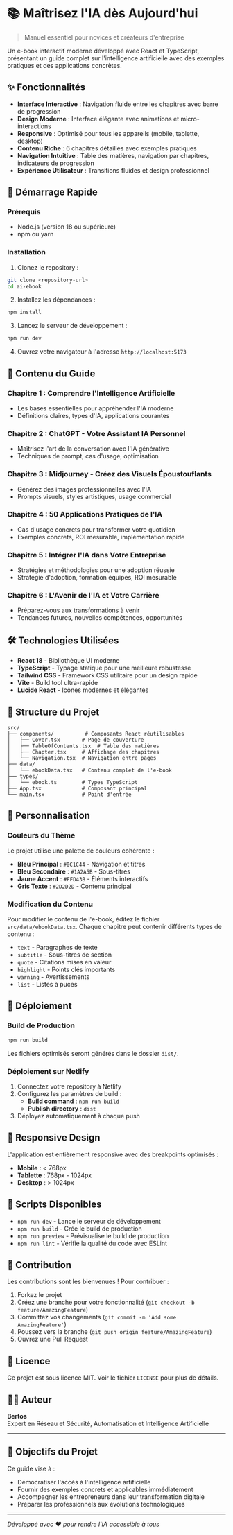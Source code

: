 # 📚 Maîtrisez l'IA dès Aujourd'hui

> Manuel essentiel pour novices et créateurs d'entreprise

Un e-book interactif moderne développé avec React et TypeScript, présentant un guide complet sur l'intelligence artificielle avec des exemples pratiques et des applications concrètes.

## ✨ Fonctionnalités

- **Interface Interactive** : Navigation fluide entre les chapitres avec barre de progression
- **Design Moderne** : Interface élégante avec animations et micro-interactions
- **Responsive** : Optimisé pour tous les appareils (mobile, tablette, desktop)
- **Contenu Riche** : 6 chapitres détaillés avec exemples pratiques
- **Navigation Intuitive** : Table des matières, navigation par chapitres, indicateurs de progression
- **Expérience Utilisateur** : Transitions fluides et design professionnel

## 🚀 Démarrage Rapide

### Prérequis

- Node.js (version 18 ou supérieure)
- npm ou yarn

### Installation

1. Clonez le repository :
```bash
git clone <repository-url>
cd ai-ebook
```

2. Installez les dépendances :
```bash
npm install
```

3. Lancez le serveur de développement :
```bash
npm run dev
```

4. Ouvrez votre navigateur à l'adresse `http://localhost:5173`

## 📖 Contenu du Guide

### Chapitre 1 : Comprendre l'Intelligence Artificielle
- Les bases essentielles pour appréhender l'IA moderne
- Définitions claires, types d'IA, applications courantes

### Chapitre 2 : ChatGPT - Votre Assistant IA Personnel
- Maîtrisez l'art de la conversation avec l'IA générative
- Techniques de prompt, cas d'usage, optimisation

### Chapitre 3 : Midjourney - Créez des Visuels Époustouflants
- Générez des images professionnelles avec l'IA
- Prompts visuels, styles artistiques, usage commercial

### Chapitre 4 : 50 Applications Pratiques de l'IA
- Cas d'usage concrets pour transformer votre quotidien
- Exemples concrets, ROI mesurable, implémentation rapide

### Chapitre 5 : Intégrer l'IA dans Votre Entreprise
- Stratégies et méthodologies pour une adoption réussie
- Stratégie d'adoption, formation équipes, ROI mesurable

### Chapitre 6 : L'Avenir de l'IA et Votre Carrière
- Préparez-vous aux transformations à venir
- Tendances futures, nouvelles compétences, opportunités

## 🛠️ Technologies Utilisées

- **React 18** - Bibliothèque UI moderne
- **TypeScript** - Typage statique pour une meilleure robustesse
- **Tailwind CSS** - Framework CSS utilitaire pour un design rapide
- **Vite** - Build tool ultra-rapide
- **Lucide React** - Icônes modernes et élégantes

## 📁 Structure du Projet

```
src/
├── components/          # Composants React réutilisables
│   ├── Cover.tsx       # Page de couverture
│   ├── TableOfContents.tsx  # Table des matières
│   ├── Chapter.tsx     # Affichage des chapitres
│   └── Navigation.tsx  # Navigation entre pages
├── data/
│   └── ebookData.tsx   # Contenu complet de l'e-book
├── types/
│   └── ebook.ts        # Types TypeScript
├── App.tsx             # Composant principal
└── main.tsx            # Point d'entrée
```

## 🎨 Personnalisation

### Couleurs du Thème

Le projet utilise une palette de couleurs cohérente :
- **Bleu Principal** : `#0C1C44` - Navigation et titres
- **Bleu Secondaire** : `#1A2A5B` - Sous-titres
- **Jaune Accent** : `#FFD43B` - Éléments interactifs
- **Gris Texte** : `#2D2D2D` - Contenu principal

### Modification du Contenu

Pour modifier le contenu de l'e-book, éditez le fichier `src/data/ebookData.tsx`. Chaque chapitre peut contenir différents types de contenu :

- `text` - Paragraphes de texte
- `subtitle` - Sous-titres de section
- `quote` - Citations mises en valeur
- `highlight` - Points clés importants
- `warning` - Avertissements
- `list` - Listes à puces

## 🚀 Déploiement

### Build de Production

```bash
npm run build
```

Les fichiers optimisés seront générés dans le dossier `dist/`.

### Déploiement sur Netlify

1. Connectez votre repository à Netlify
2. Configurez les paramètres de build :
   - **Build command** : `npm run build`
   - **Publish directory** : `dist`
3. Déployez automatiquement à chaque push

## 📱 Responsive Design

L'application est entièrement responsive avec des breakpoints optimisés :
- **Mobile** : < 768px
- **Tablette** : 768px - 1024px  
- **Desktop** : > 1024px

## 🔧 Scripts Disponibles

- `npm run dev` - Lance le serveur de développement
- `npm run build` - Crée le build de production
- `npm run preview` - Prévisualise le build de production
- `npm run lint` - Vérifie la qualité du code avec ESLint

## 🤝 Contribution

Les contributions sont les bienvenues ! Pour contribuer :

1. Forkez le projet
2. Créez une branche pour votre fonctionnalité (`git checkout -b feature/AmazingFeature`)
3. Committez vos changements (`git commit -m 'Add some AmazingFeature'`)
4. Poussez vers la branche (`git push origin feature/AmazingFeature`)
5. Ouvrez une Pull Request

## 📄 Licence

Ce projet est sous licence MIT. Voir le fichier `LICENSE` pour plus de détails.

## 👨‍💻 Auteur

**Bertos**  
Expert en Réseau et Sécurité, Automatisation et Intelligence Artificielle

---

## 🎯 Objectifs du Projet

Ce guide vise à :
- Démocratiser l'accès à l'intelligence artificielle
- Fournir des exemples concrets et applicables immédiatement
- Accompagner les entrepreneurs dans leur transformation digitale
- Préparer les professionnels aux évolutions technologiques

---

*Développé avec ❤️ pour rendre l'IA accessible à tous*